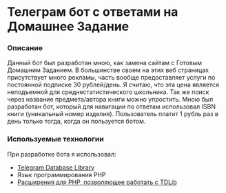 # Телеграм бот с ответами на Домашнее Задание
### **Описание**
   Данный бот был разработан мною, как замена сайтам с Готовым Домашним Заданием. 
   В большинстве своем на этих веб страницах присутствует много рекламы, часть вообще предоставляет услуги по постоянной подписке 30 рублей/день.
   Я считаю, что эта цена является неподъемной для среднестатистического школьника. Так же поиск через название предмета/автора книги
   можно упростить. Мною был разработан бот, который для навигации по ответам использовал ISBN книги (уникальный номер изделия).
   Пользователь платит 1 рубль раз в день только тогда, когда он пользуется ботом.
### **Используемые технологии**
   При разработке бота я использовал:
   * [Telegram Database Library](https://github.com/tdlib/td)
   * Язык программирования PHP
   * [Расширения для PHP, позволяющее работать с TDLib](https://github.com/yaroslavche/phptdlib)
